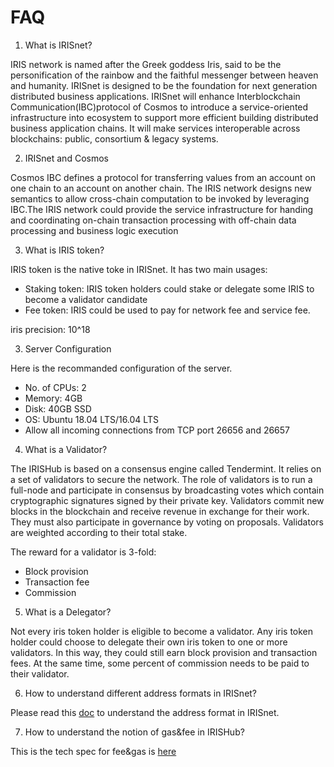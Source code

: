 # FAQ

1. What is IRISnet?

IRIS network is named after the Greek goddess Iris, said to be the personification of the rainbow and the faithful messenger between heaven and humanity. IRISnet is designed to be the foundation for next generation distributed business applications. IRISnet will enhance Interblockchain Communication(IBC)protocol of Cosmos to introduce a service-oriented infrastructure into ecosystem to support more efficient building distributed business application chains. It will make services interoperable across blockchains: public, consortium & legacy systems.

2. IRISnet and Cosmos

Cosmos IBC defines a protocol for transferring values from an account on one chain to an account on another chain. The IRIS network designs new semantics to allow cross-chain computation to be invoked by leveraging IBC.The IRIS network could provide the service infrastructure for handing and coordinating on-chain transaction processing with off-chain data processing and business logic execution


3. What is IRIS token?

IRIS token is the native toke in IRISnet. It has two main usages:

* Staking token: IRIS token holders could stake or delegate some IRIS to become a validator candidate
* Fee token: IRIS could be used to pay for network fee and service fee.

iris precision: 10^18



3. Server Configuration

Here is the recommanded configuration of the server.
* No. of CPUs: 2
* Memory: 4GB
* Disk: 40GB SSD
* OS: Ubuntu 18.04 LTS/16.04 LTS
* Allow all incoming connections from TCP port 26656 and 26657


4. What is a Validator?


The IRISHub is based on a consensus engine called Tendermint. It relies on a set of validators to secure the network. The role of validators is to run a full-node and participate in consensus by broadcasting votes which contain cryptographic signatures signed by their private key. Validators commit new blocks in the blockchain and receive revenue in exchange for their work. They must also participate in governance by voting on proposals. Validators are weighted according to their total stake.  

The reward for a validator is 3-fold:

* Block provision
* Transaction fee
* Commission


5. What is a Delegator?

Not every iris token holder is eligible to become a validator. Any iris token holder could choose to delegate their own iris token to one or more validators. In this way, they could still earn block provision and transaction fees. At the same time, some percent of commission needs to be paid to their validator.


6. How to understand different address formats in IRISnet?

Please read this [doc](https://github.com/irisnet/testnets/blob/master/fuxi/docs/Bech32%20on%20IRISnet.md) to understand the address format in IRISnet. 

7. How to understand the notion of gas&fee in IRISHub?

This is the tech spec for fee&gas is [here](../modules/fee-token/README.md)


